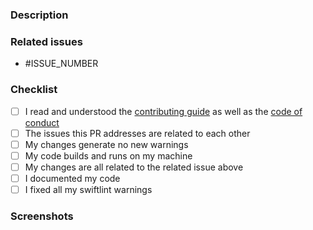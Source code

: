 <!--- IMPORTANT: If this PR addresses multiple unrelated issues, it will be closed until separated. -->

### Description

<!--- REQUIRED: Describe what changed in detail -->

### Related issues

<!--- REQUIRED: Tag all related issues (e.g. * #123) -->
<!--- If this PR resolves the issue please specify (e.g. * closes #123) -->
<!--- If this PR addresses multiple issues, these issues must be related to one other -->

* #ISSUE_NUMBER

### Checklist

<!--- Add things that are not yet implemented above -->

- [ ] I read and understood the [contributing guide](https://github.com/ScribbleLabApp/ScribbleLab/blob/main/CONTRIBUTING.md) as well as the [code of conduct](https://github.com/ScribbleLabApp/ScribbleLab/blob/main/CODE_OF_CONDUCT.md)
- [ ] The issues this PR addresses are related to each other
- [ ] My changes generate no new warnings
- [ ] My code builds and runs on my machine
- [ ] My changes are all related to the related issue above
- [ ] I documented my code
- [ ] I fixed all my swiftlint warnings

### Screenshots

<!--- REQUIRED: if issue is UI related -->

<!--- IMPORTANT: Fill out all required fields. Otherwise we might close this PR temporarily -->